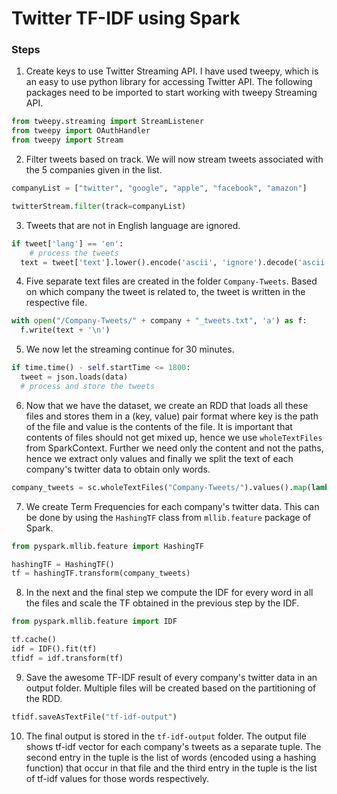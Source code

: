 # Twitter TF-IDF using Spark

### Steps

1. Create keys to use Twitter Streaming API. I have used tweepy, which is an easy to
use python library for accessing Twitter API. The following packages need to be
imported to start working with tweepy Streaming API.

  ```python
  from tweepy.streaming import StreamListener
  from tweepy import OAuthHandler
  from tweepy import Stream
  ```

2. Filter tweets based on track. We will now stream tweets associated with the 5
companies given in the list.

  ```python
  companyList = ["twitter", "google", "apple", "facebook", "amazon"]

  twitterStream.filter(track=companyList)
  ```
3. Tweets that are not in English language are ignored.

  ```python
  if tweet['lang'] == 'en':
      # process the tweets
    text = tweet['text'].lower().encode('ascii', 'ignore').decode('ascii')

  ```

4. Five separate text files are created in the folder `Company-Tweets`. Based on
which company the tweet is related to, the tweet is written in the respective
file.

  ```python
  with open("/Company-Tweets/" + company + "_tweets.txt", 'a') as f:
    f.write(text + '\n')
  ```
5. We now let the streaming continue for 30 minutes.

  ```python
  if time.time() - self.startTime <= 1800:
    tweet = json.loads(data)
    # process and store the tweets
  ```

6. Now that we have the dataset, we create an RDD that loads all these files and
stores them in a (key, value) pair format where key is the path of the file and
value is the contents of the file. It is important that contents of files should
not get mixed up, hence we use `wholeTextFiles` from SparkContext. Further we
need only the content and not the paths, hence we extract only values and
finally we split the text of each company's twitter data to obtain only words.

  ```python
  company_tweets = sc.wholeTextFiles("Company-Tweets/").values().map(lambda doc: re.split('\W+', doc))
  ```

7. We create Term Frequencies for each company's twitter data. This can be done
by using the `HashingTF` class from `mllib.feature` package of Spark.

  ```python
  from pyspark.mllib.feature import HashingTF

  hashingTF = HashingTF()
  tf = hashingTF.transform(company_tweets)
  ```
8. In the next and the final step we compute the IDF for every word in all the
files and scale the TF obtained in the previous step by the IDF.

  ```python
  from pyspark.mllib.feature import IDF

  tf.cache()
  idf = IDF().fit(tf)
  tfidf = idf.transform(tf)
  ```

9. Save the awesome TF-IDF result of every company's twitter data in an output
folder. Multiple files will be created based on the partitioning of the RDD.

  ```python
  tfidf.saveAsTextFile("tf-idf-output")
  ```

10. The final output is stored in the `tf-idf-output` folder. The output file
shows tf-idf vector for each company's tweets as a separate tuple. The second
entry in the tuple is the list of words (encoded using a hashing function) that
occur in that file and the third entry in the tuple is the list of tf-idf values
for those words respectively.
